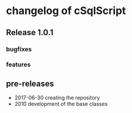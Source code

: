 # changelog of cSqlScript

## Release  1.0.1

### bugfixes

### features

## pre-releases

- 2017-06-30 creating the repository
- 2010       development of the base classes
